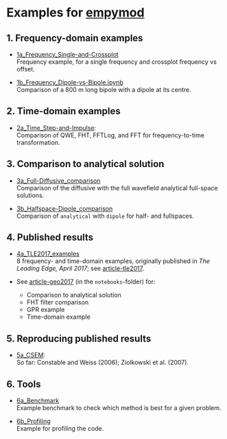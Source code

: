 # Examples for [empymod](https://github.com/empymod/empymod)


## 1. Frequency-domain examples

* [1a_Frequency_Single-and-Crossplot](./1a_Frequency_Single-and-Crossplot.ipynb)  
  Frequency example, for a single frequency and crossplot frequency vs offset.

* [1b_Frequency_Dipole-vs-Bipole.ipynb](./1b_Frequency_Dipole-vs-Bipole.ipynb)  
  Comparison of a 800 m long bipole with a dipole at its centre.


## 2. Time-domain examples

* [2a_Time_Step-and-Impulse](./2a_Time_Step-and-Impulse.ipynb):  
  Comparison of QWE, FHT, FFTLog, and FFT for frequency-to-time transformation.


## 3. Comparison to analytical solution

* [3a_Full-Diffusive_comparison](./3a_Full-Diffusive_comparison.ipynb)  
  Comparison of the diffusive with the full wavefield analytical
  full-space solutions.

* [3b_Halfspace-Dipole_comparison](./3b_Halfspace-Dipole_comparison.ipynb)  
  Comparison of `analytical` with `dipole` for half- and fullspaces.


## 4. Published results

* [4a_TLE2017_examples](./4a_TLE2017_examples.ipynb)  
  8 frequency- and time-domain examples, originally published in *The Leading
  Edge, April 2017*; see
  [article-tle2017](https://github.com/empymod/article-tle2017).

* See [article-geo2017](https://github.com/empymod/article-geo2017) (in
  the `notebooks`-folder) for:
    * Comparison to analytical solution
    * FHT filter comparison
    * GPR example
    * Time-domain example


## 5. Reproducing published results

* [5a_CSEM](./5a_CSEM.ipynb):  
  So far: Constable and Weiss (2006); Ziolkowski et al. (2007).


## 6. Tools
* [6a_Benchmark](./6a_Benchmark.ipynb)  
  Example benchmark to check which method is best for a given problem.

* [6b_Profiling](./6b_Profiling.ipynb)  
  Example for profiling the code.

